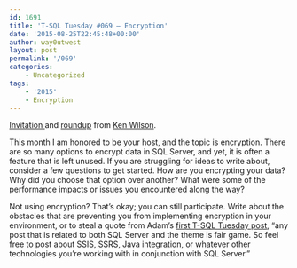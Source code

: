 ```yaml
---
id: 1691
title: 'T-SQL Tuesday #069 – Encryption'
date: '2015-08-25T22:45:48+00:00'
author: way0utwest
layout: post
permalink: '/069'
categories:
    - Uncategorized
tags:
    - '2015'
    - Encryption
---
```


[Invitation ](http://sqlbama.com/archive/2015/08/t-sql-tuesday-69-encryption/)and [roundup](http://sqlbama.com/archive/2015/08/t-sql-tuesday-69-round-up/) from [Ken Wilson](http://sqlbama.com/).

This month I am honored to be your host, and the topic is encryption. There are so many options to encrypt data in SQL Server, and yet, it is often a feature that is left unused. If you are struggling for ideas to write about, consider a few questions to get started. How are you encrypting your data? Why did you choose that option over another? What were some of the performance impacts or issues you encountered along the way?

Not using encryption? That’s okay; you can still participate. Write about the obstacles that are preventing you from implementing encryption in your environment, or to steal a quote from Adam’s [first T-SQL Tuesday post](http://sqlblog.com/blogs/adam_machanic/archive/2009/11/30/invitation-to-participate-in-t-sql-tuesday-001-date-time-tricks.aspx), “any post that is related to both SQL Server and the theme is fair game. So feel free to post about SSIS, SSRS, Java integration, or whatever other technologies you’re working with in conjunction with SQL Server.”